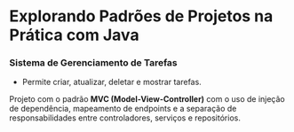 # Explorando Padrões de Projetos na Prática com Java

### Sistema de Gerenciamento de Tarefas

- Permite criar, atualizar, deletar e mostrar tarefas.

Projeto com o padrão **MVC (Model-View-Controller)** com o uso de injeção de dependência, mapeamento de endpoints e a separação de responsabilidades entre controladores, serviços e repositórios.
